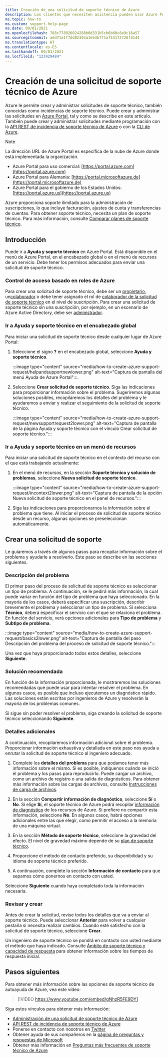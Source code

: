 ```yaml
---
title: Creación de una solicitud de soporte técnico de Azure
description: Los clientes que necesiten asistencia pueden usar Azure Portal para buscar soluciones de autoservicio y para crear y administrar solicitudes de soporte técnico.
ms.topic: how-to
ms.custom: support-help-page
ms.date: 09/01/2021
ms.openlocfilehash: 768c778926024288b0d331b5cb6b60c8e9c16a57
ms.sourcegitcommit: add71a1f7dd82303a1eb3b771af53172726f4144
ms.translationtype: HT
ms.contentlocale: es-ES
ms.lasthandoff: 09/03/2021
ms.locfileid: "123429484"
---
```

# <a name="create-an-azure-support-request"></a>Creación de una solicitud de soporte técnico de Azure

Azure le permite crear y administrar solicitudes de soporte técnico, también conocidas como incidencias de soporte técnico. Puede crear y administrar las solicitudes en [Azure Portal](https://portal.azure.com), tal y como se describe en este artículo. También puede crear y administrar solicitudes mediante programación con la [API REST de incidencia de soporte técnico de Azure](/rest/api/support) o con la [CLI de Azure](/cli/azure/azure-cli-support-request).

> [!NOTE]
> La dirección URL de Azure Portal es específica de la nube de Azure donde está implementada la organización.
>
>* Azure Portal para uso comercial: [https://portal.azure.com](https://portal.azure.com)
>* Azure Portal para Alemania: [https://portal.microsoftazure.de](https://portal.microsoftazure.de)
>* Azure Portal para el gobierno de los Estados Unidos: [https://portal.azure.us](https://portal.azure.us)

Azure proporciona soporte ilimitado para la administración de suscripciones, lo que incluye facturación, ajustes de cuota y transferencias de cuentas. Para obtener soporte técnico, necesita un plan de soporte técnico. Para más información, consulte [Comparar planes de soporte técnico](https://azure.microsoft.com/support/plans).

## <a name="getting-started"></a>Introducción

Puede ir a **Ayuda y soporte técnico** en Azure Portal. Está disponible en el menú de Azure Portal, en el encabezado global o en el menú de recursos de un servicio. Debe tener los permisos adecuados para enviar una solicitud de soporte técnico.

### <a name="azure-role-based-access-control"></a>Control de acceso basado en roles de Azure

Para crear una solicitud de soporte técnico, debe ser un [propietario](../../role-based-access-control/built-in-roles.md#owner), un[colaborador](../../role-based-access-control/built-in-roles.md#contributor) o debe tener asignado el rol de [colaborador de la solicitud de soporte técnico](../../role-based-access-control/built-in-roles.md#support-request-contributor) en el nivel de suscripción. Para crear una solicitud de soporte técnico sin una suscripción, por ejemplo, en un escenario de Azure Active Directory, debe ser [administrador](../../active-directory/roles/permissions-reference.md).

### <a name="go-to-help--support-from-the-global-header"></a>Ir a Ayuda y soporte técnico en el encabezado global

Para iniciar una solicitud de soporte técnico desde cualquier lugar de Azure Portal:

1. Seleccione el signo **?** en el encabezado global, seleccione **Ayuda y soporte técnico**.

   :::image type="content" source="media/how-to-create-azure-support-request/helpandsupportnewlower.png" alt-text="Captura de pantalla del menú Ayuda de Azure Portal":::.

1. Seleccione **Crear solicitud de soporte técnico**. Siga las indicaciones para proporcionar información sobre el problema. Sugeriremos algunas soluciones posibles, recopilaremos los detalles del problema y le ayudaremos a enviar y realizar el seguimiento de la solicitud de soporte técnico.

   :::image type="content" source="media/how-to-create-azure-support-request/newsupportrequest2lower.png" alt-text="Captura de pantalla de la página Ayuda y soporte técnico con el vínculo Crear solicitud de soporte técnico.":::

### <a name="go-to-help--support-from-a-resource-menu"></a>Ir a Ayuda y soporte técnico en un menú de recursos

Para iniciar una solicitud de soporte técnico en el contexto del recurso con el que está trabajando actualmente:

1. En el menú de recursos, en la sección **Soporte técnico y solución de problemas**, seleccione **Nueva solicitud de soporte técnico**.

   :::image type="content" source="media/how-to-create-azure-support-request/incontext2lower.png" alt-text="Captura de pantalla de la opción Nueva solicitud de soporte técnico en el panel de recursos.":::

1. Siga las indicaciones para proporcionarnos la información sobre el problema que tiene. Al iniciar el proceso de solicitud de soporte técnico desde un recurso, algunas opciones se preseleccionan automáticamente.

## <a name="create-a-support-request"></a>Crear una solicitud de soporte

Le guiaremos a través de algunos pasos para recopilar información sobre el problema y ayudarle a resolverlo. Este paso se describe en las secciones siguientes.

### <a name="problem-description"></a>Descripción del problema

El primer paso del proceso de solicitud de soporte técnico es seleccionar un tipo de problema. A continuación, se le pedirá más información, la cual puede variar en función del tipo de problema que haya seleccionado. En la mayoría de los casos, deberá especificar una suscripción, describir brevemente el problema y seleccionar un tipo de problema. Si selecciona **Técnico**, deberá especificar el servicio con el que se relaciona el problema. En función del servicio, verá opciones adicionales para **Tipo de problema** y **Subtipo de problema**.

:::image type="content" source="media/how-to-create-azure-support-request/basics2lower.png" alt-text="Captura de pantalla del paso Descripción del problema del proceso de solicitud de soporte técnico.":::

Una vez que haya proporcionado todos estos detalles, seleccione **Siguiente**.

### <a name="recommended-solution"></a>Solución recomendada

En función de la información proporcionada, le mostraremos las soluciones recomendadas que puede usar para intentar resolver el problema. En algunos casos, es posible que incluso ejecutemos un diagnóstico rápido. Las soluciones están escritas por ingenieros de Azure y resolverán la mayoría de los problemas comunes.

Si sigue sin poder resolver el problema, siga creando la solicitud de soporte técnico seleccionando **Siguiente**.

### <a name="additional-details"></a>Detalles adicionales

A continuación, recopilaremos información adicional sobre el problema. Proporcionar información exhaustiva y detallada en este paso nos ayuda a enrutar la solicitud de soporte técnico al ingeniero adecuado.

1. Complete los **detalles del problema** para que podamos tener más información sobre el mismo. Si es posible, indíquenos cuándo se inició el problema y los pasos para reproducirlo. Puede cargar un archivo, como un archivo de registro o una salida de diagnósticos. Para obtener más información sobre las cargas de archivos, consulte [Instrucciones de carga de archivos](how-to-manage-azure-support-request.md#file-upload-guidelines).

1. En la sección **Compartir información de diagnóstico**, seleccione **Sí** o **No**. Si elige **Sí**, el soporte técnico de Azure podrá recopilar [información de diagnóstico](https://azure.microsoft.com/support/legal/support-diagnostic-information-collection/) de los recursos de Azure. Si prefiere no compartir esta información, seleccione **No**. En algunos casos, habrá opciones adicionales entre las que elegir, como permitir el acceso a la memoria de una máquina virtual.

1. En la sección **Método de soporte técnico**, seleccione la gravedad del efecto. El nivel de gravedad máximo depende de su [plan de soporte técnico](https://azure.microsoft.com/support/plans).

1. Proporcione el método de contacto preferido, su disponibilidad y su idioma de soporte técnico preferido.

1. A continuación, complete la sección **Información de contacto** para que sepamos cómo ponernos en contacto con usted.

Seleccione **Siguiente** cuando haya completado toda la información necesaria.

### <a name="review--create"></a>Revisar y crear

Antes de crear la solicitud, revise todos los detalles que va a enviar al soporte técnico. Puede seleccionar **Anterior** para volver a cualquier pestaña si necesita realizar cambios. Cuando esté satisfecho con la solicitud de soporte técnico, seleccione **Crear**.

Un ingeniero de soporte técnico se pondrá en contacto con usted mediante el método que haya indicado. Consulte [Ámbito de soporte técnico y capacidad de respuesta](https://azure.microsoft.com/support/plans/response/) para obtener información sobre los tiempos de respuesta inicial.

## <a name="next-steps"></a>Pasos siguientes

Para obtener más información sobre las opciones de soporte técnico de autoayuda de Azure, vea este vídeo:

> [!VIDEO https://www.youtube.com/embed/gNhzR5FE9DY]

Siga estos vínculos para obtener más información:

* [Administración de una solicitud de soporte técnico de Azure](how-to-manage-azure-support-request.md)
* [API REST de incidencia de soporte técnico de Azure](/rest/api/support)
* Ponerse en contacto con nosotros en [Twitter](https://twitter.com/azuresupport)
* Obtener ayuda de sus compañeros en la [página de preguntas y respuestas de Microsoft](/answers/products/azure)
* Obtener más información en [Preguntas más frecuentes de soporte técnico de Azure](https://azure.microsoft.com/support/faq)